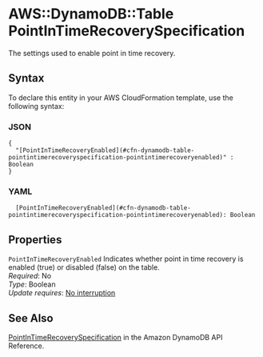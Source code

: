 # AWS::DynamoDB::Table PointInTimeRecoverySpecification<a name="aws-properties-dynamodb-table-pointintimerecoveryspecification"></a>

The settings used to enable point in time recovery\.

## Syntax<a name="aws-properties-dynamodb-table-pointintimerecoveryspecification-syntax"></a>

To declare this entity in your AWS CloudFormation template, use the following syntax:

### JSON<a name="aws-properties-dynamodb-table-pointintimerecoveryspecification-syntax.json"></a>

```
{
  "[PointInTimeRecoveryEnabled](#cfn-dynamodb-table-pointintimerecoveryspecification-pointintimerecoveryenabled)" : Boolean
}
```

### YAML<a name="aws-properties-dynamodb-table-pointintimerecoveryspecification-syntax.yaml"></a>

```
  [PointInTimeRecoveryEnabled](#cfn-dynamodb-table-pointintimerecoveryspecification-pointintimerecoveryenabled): Boolean
```

## Properties<a name="aws-properties-dynamodb-table-pointintimerecoveryspecification-properties"></a>

`PointInTimeRecoveryEnabled`  <a name="cfn-dynamodb-table-pointintimerecoveryspecification-pointintimerecoveryenabled"></a>
Indicates whether point in time recovery is enabled \(true\) or disabled \(false\) on the table\.  
*Required*: No  
*Type*: Boolean  
*Update requires*: [No interruption](https://docs.aws.amazon.com/AWSCloudFormation/latest/UserGuide/using-cfn-updating-stacks-update-behaviors.html#update-no-interrupt)

## See Also<a name="aws-properties-dynamodb-table-pointintimerecoveryspecification--seealso"></a>

 [PointInTimeRecoverySpecification](https://docs.aws.amazon.com/amazondynamodb/latest/APIReference/API_PointInTimeRecoverySpecification.html) in the Amazon DynamoDB API Reference\. 